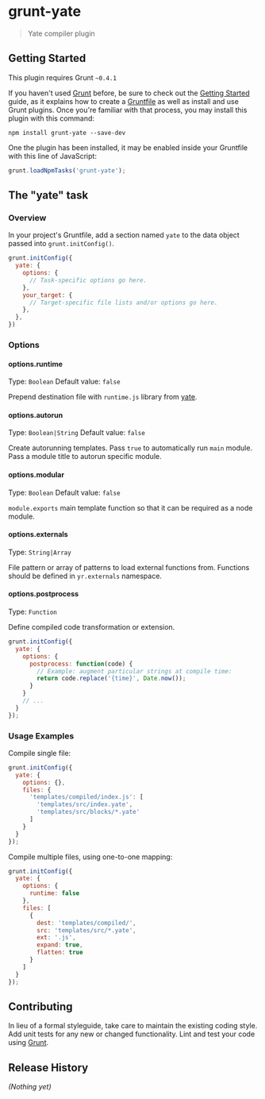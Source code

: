 # grunt-yate

> Yate compiler plugin

## Getting Started
This plugin requires Grunt `~0.4.1`

If you haven't used [Grunt](http://gruntjs.com/) before, be sure to check out the [Getting Started](http://gruntjs.com/getting-started) guide, as it explains how to create a [Gruntfile](http://gruntjs.com/sample-gruntfile) as well as install and use Grunt plugins. Once you're familiar with that process, you may install this plugin with this command:

```shell
npm install grunt-yate --save-dev
```

One the plugin has been installed, it may be enabled inside your Gruntfile with this line of JavaScript:

```javascript
grunt.loadNpmTasks('grunt-yate');
```

## The "yate" task

### Overview
In your project's Gruntfile, add a section named `yate` to the data object passed into `grunt.initConfig()`.

```javascript
grunt.initConfig({
  yate: {
    options: {
      // Task-specific options go here.
    },
    your_target: {
      // Target-specific file lists and/or options go here.
    },
  },
})
```

### Options

#### options.runtime
Type: `Boolean`
Default value: `false`

Prepend destination file with `runtime.js` library from [yate](https://github.com/pasaran/yate).

#### options.autorun
Type: `Boolean|String`
Default value: `false`

Create autorunning templates. Pass `true` to automatically run `main` module. Pass
a module title to autorun specific module.

#### options.modular
Type: `Boolean`
Default value: `false`

`module.exports` main template function so that it can be required as a node module.

#### options.externals
Type: `String|Array`

File pattern or array of patterns to load external functions from. Functions should be
defined in `yr.externals` namespace.

#### options.postprocess
Type: `Function`

Define compiled code transformation or extension.

```javascript
grunt.initConfig({
  yate: {
    options: {
      postprocess: function(code) {
        // Example: augment particular strings at compile time:
        return code.replace('{time}', Date.now());
      }
    }
    // ...
  }
});
```

### Usage Examples

Compile single file:

```javascript
grunt.initConfig({
  yate: {
    options: {},
    files: {
      'templates/compiled/index.js': [
        'templates/src/index.yate',
        'templates/src/blocks/*.yate'
      ]
    }
  }
});
```

Compile multiple files, using one-to-one mapping:

```javascript
grunt.initConfig({
  yate: {
    options: {
      runtime: false
    },
    files: [
      {
        dest: 'templates/compiled/',
        src: 'templates/src/*.yate',
        ext: '.js',
        expand: true,
        flatten: true
      }
    ]
  }
});
```

## Contributing
In lieu of a formal styleguide, take care to maintain the existing coding style. Add unit tests for any new or changed functionality. Lint and test your code using [Grunt](http://gruntjs.com/).

## Release History
_(Nothing yet)_
